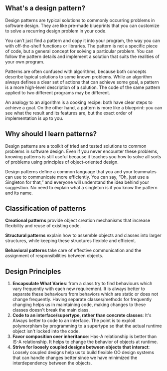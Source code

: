 ## What's a design pattern?
Design patterns are typical solutions to commonly occurring problems in software design. They are like pre-made blueprints that you can customize to solve a recurring design problem in your code.

You can’t just find a pattern and copy it into your program, the way you can with off-the-shelf functions or libraries. The pattern is not a specific piece of code, but a general concept for solving a particular problem. You can follow the pattern details and implement a solution that suits the realities of your own program.

Patterns are often confused with algorithms, because both concepts describe typical solutions to some known problems. While an algorithm always defines a clear set of actions that can achieve some goal, a pattern is a more high-level description of a solution. The code of the same pattern applied to two different programs may be different.

An analogy to an algorithm is a cooking recipe: both have clear steps to achieve a goal. On the other hand, a pattern is more like a blueprint: you can see what the result and its features are, but the exact order of implementation is up to you.

## Why should I learn patterns?
Design patterns are a toolkit of tried and tested solutions to common problems in software design. Even if you never encounter these problems, knowing patterns is still useful because it teaches you how to solve all sorts of problems using principles of object-oriented design.

Design patterns define a common language that you and your teammates can use to communicate more efficiently. You can say, “Oh, just use a Singleton for that,” and everyone will understand the idea behind your suggestion. No need to explain what a singleton is if you know the pattern and its name.

## Classification of patterns
**Creational patterns** provide object creation mechanisms that increase flexibility and reuse of existing code.

**Structural patterns** explain how to assemble objects and classes into larger structures, while keeping these structures flexible and efficient.

**Behavioral patterns** take care of effective communication and the assignment of responsibilities between objects.

## Design Principles
1) **Encapsulate What Varies**: from a class try to find behaviours which vary frequently with each new requirement. It is always better to separate these behaviours from behaviors which are static or does not change frequently. Having separate classes/methods for frequently changing helps us in maintaining code, making changes to these classes doesn't break the main class.
2) **Code to an interface/supertype, rather than concrete classes**: It's Always better to code to an interface. The point is to exploit polymorphism by programming to a supertype so that the actual runtime object isn't locked into the code.
3) **Favor composition over inheritance**: Has-A relationship is better than IS-A relationship. It helps to change the behavior of objects at runtime.
4) **Strive for loosely coupled designs between objects that interact**: Loosely coupled designs help us to build flexible OO design systems that can handle changes better since we have minimized the interdependency between the objects.


